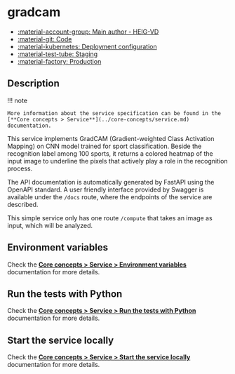 # gradcam

- [:material-account-group: Main author - HEIG-VD](https://www.hes-so.ch/swiss-ai-center/equipe)
- [:material-git: Code](https://github.com/swiss-ai-center/gradcam-service)
- [:material-kubernetes: Deployment configuration](https://github.com/swiss-ai-center/gradcam-service/tree/main/kubernetes)
- [:material-test-tube: Staging](https://gradcam-swiss-ai-center.kube-ext.isc.heia-fr.ch)
- [:material-factory: Production](https://gradcam-service.swiss-ai-center.ch)

## Description

!!! note

    More information about the service specification can be found in the
    [**Core concepts > Service**](../core-concepts/service.md) documentation.

This service implements GradCAM (Gradient-weighted Class Activation Mapping) on
CNN model trained for sport classification. Beside the recognition label among
100 sports, it returns a colored heatmap of the input image to underline the
pixels that actively play a role in the recognition process.

The API documentation is automatically generated by FastAPI using the OpenAPI
standard. A user friendly interface provided by Swagger is available under the
`/docs` route, where the endpoints of the service are described.

This simple service only has one route `/compute` that takes an image as input,
which will be analyzed.

## Environment variables

Check the
[**Core concepts > Service > Environment variables**](../core-concepts/service.md#environment-variables)
documentation for more details.

## Run the tests with Python

Check the
[**Core concepts > Service > Run the tests with Python**](../core-concepts/service.md#run-the-tests-with-python)
documentation for more details.

## Start the service locally

Check the
[**Core concepts > Service > Start the service locally**](../core-concepts/service.md#start-the-service-locally)
documentation for more details.
